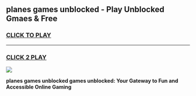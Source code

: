 
## planes games unblocked - Play Unblocked Gmaes & Free
<h3>
<a href="https://premium.freeplayer.one?title=planes_games_unblocked&ref=20F">CLICK TO PLAY</a></h3>
<hr>

<h3>
<a href="https://premium.freeplayer.one?title=planes_games_unblocked&ref=20F">CLICK 2 PLAY</a>
  
</h3>

<a href="https://premium.freeplayer.one?title=planes_games_unblocked&ref=20F/"><img src="https://clearcache.store/games.png"></a>


**planes games unblocked games unblocked: Your Gateway to Fun and Accessible Online Gaming**
